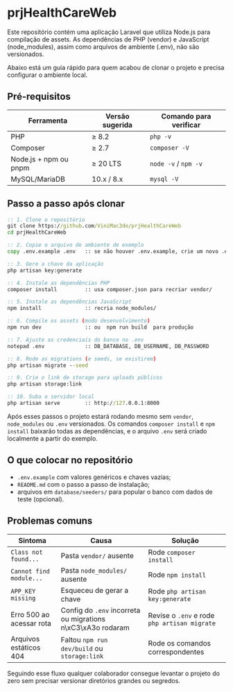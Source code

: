 # prjHealthCareWeb

Este repositório contém uma aplicação Laravel que utiliza Node.js para compilação de assets. As dependências de PHP (vendor) e JavaScript (node_modules), assim como arquivos de ambiente (.env), não são versionados.

Abaixo está um guia rápido para quem acabou de clonar o projeto e precisa configurar o ambiente local.

## Pré-requisitos

| Ferramenta                  | Versão sugerida | Comando para verificar |
| --------------------------- | ---------------- | ---------------------- |
| PHP                         | ≥ 8.2         | `php -v`               |
| Composer                    | ≥ 2.7         | `composer -V`          |
| Node.js + npm ou pnpm       | ≥ 20 LTS      | `node -v` / `npm -v`   |
| MySQL/MariaDB               | 10.x / 8.x       | `mysql -V`             |

## Passo a passo após clonar

```cmd
:: 1. Clone o repositório
git clone https://github.com/ViniMac3do/prjHealthCareWeb
cd prjHealthCareWeb

:: 2. Copie o arquivo de ambiente de exemplo
copy .env.example .env   :: se não houver .env.example, crie um novo .env

:: 3. Gere a chave da aplicação
php artisan key:generate

:: 4. Instale as dependências PHP
composer install         :: usa composer.json para recriar vendor/

:: 5. Instale as dependências JavaScript
npm install              :: recria node_modules/

:: 6. Compile os assets (modo desenvolvimento)
npm run dev              :: ou  npm run build  para produção

:: 7. Ajuste as credenciais do banco no .env
notepad .env             :: DB_DATABASE, DB_USERNAME, DB_PASSWORD

:: 8. Rode as migrations (e seeds, se existirem)
php artisan migrate --seed

:: 9. Crie o link de storage para uploads públicos
php artisan storage:link

:: 10. Suba o servidor local
php artisan serve        :: http://127.0.0.1:8000
```

Após esses passos o projeto estará rodando mesmo sem `vendor`, `node_modules` ou `.env` versionados. Os comandos `composer install` e `npm install` baixarão todas as dependências, e o arquivo `.env` será criado localmente a partir do exemplo.

## O que colocar no repositório

- `.env.example` com valores genéricos e chaves vazias;
- `README.md` com o passo a passo de instalação;
- arquivos em `database/seeders/` para popular o banco com dados de teste (opcional).

## Problemas comuns

| Sintoma | Causa | Solução |
| --- | --- | --- |
| `Class not found...` | Pasta `vendor/` ausente | Rode `composer install` |
| `Cannot find module...` | Pasta `node_modules/` ausente | Rode `npm install` |
| `APP_KEY missing` | Esqueceu de gerar a chave | Rode `php artisan key:generate` |
| Erro 500 ao acessar rota | Config do `.env` incorreta ou migrations n\xC3\xA3o rodaram | Revise o `.env` e rode `php artisan migrate` |
| Arquivos estáticos 404 | Faltou `npm run dev/build` ou `storage:link` | Rode os comandos correspondentes |

Seguindo esse fluxo qualquer colaborador consegue levantar o projeto do zero sem precisar versionar diretórios grandes ou segredos.
